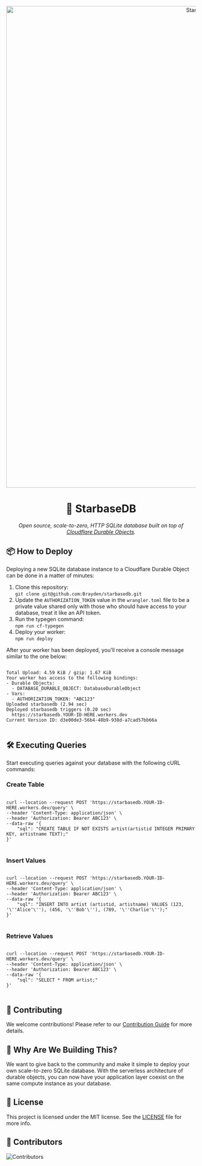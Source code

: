 <p align="center">
  <a href="https://starbasedb.com">
    <img alt="StarbaseDB – Scale-to-zero HTTP SQLite database" src="https://github.com/Brayden/starbasedb/banner.png" width="1280">
  </a>
</p>

<h1 align="center">🚀 StarbaseDB</h1>
<p align="center">
  <i>Open source, scale-to-zero, HTTP SQLite database built on top of <a href="https://developers.cloudflare.com/durable-objects/" target="_blank">Cloudflare Durable Objects</a>.</i>
</p>

<h2>📦 How to Deploy</h2>
<p>Deploying a new SQLite database instance to a Cloudflare Durable Object can be done in a matter of minutes:</p>

<ol>
  <li>Clone this repository:<br>
    <code>git clone git@github.com:Brayden/starbasedb.git</code>
  </li>
  <li>Update the <code>AUTHORIZATION_TOKEN</code> value in the <code>wrangler.toml</code> file to be a private value shared only with those who should have access to your database, treat it like an API token.</li>
  <li>Run the typegen command:<br>
    <code>npm run cf-typegen</code>
  </li>
  <li>Deploy your worker:<br>
    <code>npm run deploy</code>
  </li>
</ol>

<p>After your worker has been deployed, you'll receive a console message similar to the one below:</p>

<pre>
<code>
Total Upload: 4.59 KiB / gzip: 1.67 KiB
Your worker has access to the following bindings:
- Durable Objects:
  - DATABASE_DURABLE_OBJECT: DatabaseDurableObject
- Vars:
  - AUTHORIZATION_TOKEN: "ABC123"
Uploaded starbasedb (2.94 sec)
Deployed starbasedb triggers (0.20 sec)
  https://starbasedb.YOUR-ID-HERE.workers.dev
Current Version ID: d3e00de3-56b4-48b9-938d-a7cad57bb66a
</code>
</pre>

<h2>🛠️ Executing Queries</h2>
<p>Start executing queries against your database with the following cURL commands:</p>

<h3>Create Table</h3>
<pre>
<code>
curl --location --request POST 'https://starbasedb.YOUR-ID-HERE.workers.dev/query' \
--header 'Content-Type: application/json' \
--header 'Authorization: Bearer ABC123' \
--data-raw '{
    "sql": "CREATE TABLE IF NOT EXISTS artist(artistid INTEGER PRIMARY KEY, artistname TEXT);"
}'
</code>
</pre>

<h3>Insert Values</h3>
<pre>
<code>
curl --location --request POST 'https://starbasedb.YOUR-ID-HERE.workers.dev/query' \
--header 'Content-Type: application/json' \
--header 'Authorization: Bearer ABC123' \
--data-raw '{
    "sql": "INSERT INTO artist (artistid, artistname) VALUES (123, '\''Alice'\''), (456, '\''Bob'\''), (789, '\''Charlie'\'');"
}'
</code>
</pre>

<h3>Retrieve Values</h3>
<pre>
<code>
curl --location --request POST 'https://starbasedb.YOUR-ID-HERE.workers.dev/query' \
--header 'Content-Type: application/json' \
--header 'Authorization: Bearer ABC123' \
--data-raw '{
    "sql": "SELECT * FROM artist;"
}'
</code>
</pre>

<h2>🤝 Contributing</h2>
<p>We welcome contributions! Please refer to our <a href="./CONTRIBUTING.md">Contribution Guide</a> for more details.</p>

<h2>🔧 Why Are We Building This?</h2>
<p>We want to give back to the community and make it simple to deploy your own scale-to-zero SQLite database. With the serverless architecture of durable objects, you can now have your application layer coexist on the same compute instance as your database.</p>

<h2>📄 License</h2>
<p>This project is licensed under the MIT license. See the <a href="./LICENSE.txt">LICENSE</a> file for more info.</p>

<h2>👥 Contributors</h2>
<p>
  <img align="left" src="https://contributors-img.web.app/image?repo=brayden/starbasedb" alt="Contributors"/>
</p>
